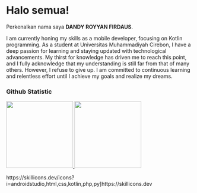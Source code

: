 # Halo semua! 
 
Perkenalkan nama saya **DANDY ROYYAN FIRDAUS**.<br>
 
I am currently honing my skills as a mobile developer, focusing on Kotlin programming. As a student at Universitas Muhammadiyah Cirebon, I have a deep passion for learning and staying updated with technological advancements. My thirst for knowledge has driven me to reach this point, and I fully acknowledge that my understanding is still far from that of many others. However, I refuse to give up. I am committed to continuous learning and relentless effort until I achieve my goals and realize my dreams.
 
### Github Statistic
<p align="left">
<a href="https://github.com/INDandy">
  <img height="180em" src="https://github-readme-stats-eight-theta.vercel.app/api?username=indandy&show_icons=true&theme=algolia&include_all_commits=true&count_private=true"/>
  <img height="180em" src="https://github-readme-stats-eight-theta.vercel.app/api/top-langs/?username=indandy&layout=compact&layout=compact&theme=algolia"/>
</a>
</p>
<p>https://skillicons.dev/icons?i=androidstudio,html,css,kotlin,php,py]https://skillicons.dev</p>
